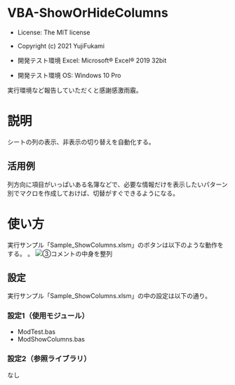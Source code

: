 # VBA-ShowOrHideColumns
- License: The MIT license

- Copyright (c) 2021 YujiFukami

- 開発テスト環境 Excel: Microsoft® Excel® 2019 32bit 

- 開発テスト環境 OS: Windows 10 Pro

実行環境など報告していただくと感謝感激雨霰。

# 説明
シートの列の表示、非表示の切り替えを自動化する。

## 活用例
列方向に項目がいっぱいある名簿などで、必要な情報だけを表示したいパターン別でマクロを作成しておけば、切替がすぐできるようになる。

# 使い方
実行サンプル「Sample_ShowColumns.xlsm」のボタンは以下のような動作をする。
。
![③コメントの中身を整列](画像リンク)

## 設定
実行サンプル「Sample_ShowColumns.xlsm」の中の設定は以下の通り。

### 設定1（使用モジュール）

-  ModTest.bas
-  ModShowColumns.bas

### 設定2（参照ライブラリ）
なし

